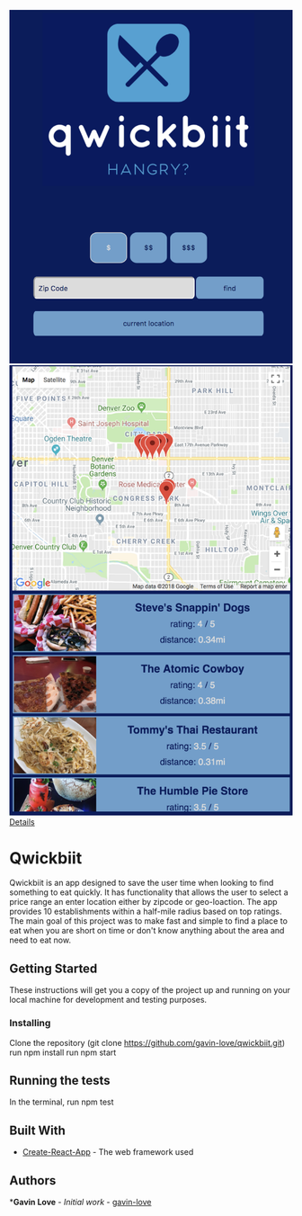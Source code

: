 ![Login](./src/Assets/login.png)
![Landing](./src/Assets/landing.png)
[Details](./src/Assets/details.png)

# Qwickbiit

Qwickbiit is an app designed to save the user time when looking to find something to eat quickly. It has functionality that allows the user to select a price range an enter location either by zipcode or geo-loaction. The app provides 10 establishments within a half-mile radius based on top ratings. The main goal of this project was to make fast and simple to find a place to eat when you are short on time or don't know anything about the area and need to eat now. 

## Getting Started

These instructions will get you a copy of the project up and running on your local machine for development and testing purposes.

### Installing

Clone the repository (git clone https://github.com/gavin-love/qwickbiit.git)
run npm install
run npm start

## Running the tests

In the terminal, run npm test

## Built With

* [Create-React-App](https://github.com/facebook/create-react-app) - The web framework used

## Authors

***Gavin Love** - *Initial work* - [gavin-love](hhttps://github.com/gavin-love)
